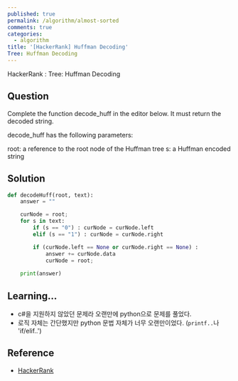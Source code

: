 ```yaml
---
published: true
permalink: /algorithm/almost-sorted
comments: true
categories:
  - algorithm
title: '[HackerRank] Huffman Decoding'
Tree: Huffman Decoding
---
```

HackerRank : Tree: Huffman Decoding


## Question
Complete the function decode_huff in the editor below. It must return the decoded string.

decode_huff has the following parameters:

root: a reference to the root node of the Huffman tree
s: a Huffman encoded string

## Solution
```python
def decodeHuff(root, text):
    answer = ""

    curNode = root; 
    for s in text:
        if (s == "0") : curNode = curNode.left
        elif (s == "1") : curNode = curNode.right

        if (curNode.left == None or curNode.right == None) :
            answer += curNode.data
            curNode = root; 
    
    print(answer)
```

## Learning... 
- c#을 지원하지 않았던 문제라 오랜만에 python으로 문제를 풀었다. 
- 로직 자체는 간단했지만 python 문법 자체가 너무 오랜만이었다. (`printf..`나 'if/elif..')



## Reference
- [HackerRank](https://www.hackerrank.com/challenges/tree-huffman-decoding/problem)
